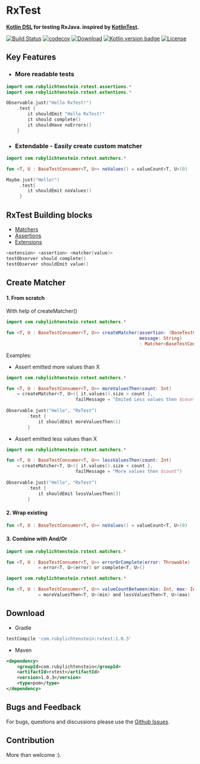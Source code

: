 # RxTest 
__[Kotlin DSL](https://kotlinlang.org/docs/reference/type-safe-builders.html) for testing RxJava. inspired by [KotlinTest](https://github.com/kotlintest/kotlintest).__

[![Build Status](https://travis-ci.org/RubyLichtenstein/RxTest.svg?branch=master)](https://travis-ci.org/RubyLichtenstein/RxTest)
[![codecov](https://codecov.io/gh/RubyLichtenstein/RxTest/branch/master/graph/badge.svg)](https://codecov.io/gh/RubyLichtenstein/RxTest)
[![Download](https://api.bintray.com/packages/rubylichtenstein/RxTest/com.rubylichtenstein.rxtest/images/download.svg)](https://bintray.com/rubylichtenstein/RxTest/com.rubylichtenstein.rxtest/_latestVersion)
[![Kotlin version badge](https://img.shields.io/badge/kotlin-1.2.10-blue.svg)](http://kotlinlang.org/)
[![License](https://img.shields.io/badge/License-Apache%202.0-blue.svg)](http://www.apache.org/licenses/LICENSE-2.0)

## Key Features
- ### More readable tests
```kotlin
import com.rubylichtenstein.rxtest.assertions.*
import com.rubylichtenstein.rxtest.extentions.*

Observable.just("Hello RxTest!")
    .test {
        it shouldEmit "Hello RxTest!"
        it should complete()
        it shouldHave noErrors()
    }
```

- ### Extendable - Easily create custom matcher
```kotlin
import com.rubylichtenstein.rxtest.matchers.*

fun <T, U : BaseTestConsumer<T, U>> noValues() = valueCount<T, U>(0)

Maybe.just("Hello!")
     .test{
        it shouldEmit noValues()
     }
```

## RxTest Building blocks

 - [Matchers](https://github.com/RubyLichtenstein/RxTest/wiki/Matchers)
 - [Assertions](https://github.com/RubyLichtenstein/RxTest/wiki/Assertions)
 - [Extensions](https://github.com/RubyLichtenstein/RxTest/wiki/Extensions)    

```kotlin
<extension> <assertion> <matcher(value)>
testObserver should complete()
testObserver shouldEmit value()
``` 
 
## Create Matcher

#### 1. From scratch
With help of createMatcher()

```kotlin
import com.rubylichtenstein.rxtest.matchers.*

fun <T, U : BaseTestConsumer<T, U>> createMatcher(assertion: (BaseTestConsumer<T, U>) -> Boolean,      
                                                  message: String)
                                                  : Matcher<BaseTestConsumer<T, U>>
```
Examples:
- Assert emitted more values than X
```kotlin
import com.rubylichtenstein.rxtest.matchers.*

fun <T, U : BaseTestConsumer<T, U>> moreValuesThen(count: Int)
    = createMatcher<T, U>({ it.values().size > count },
                          failMessage = "Emited Less values then $count")
                          
Observable.just("Hello", "RxTest")
        .test {
            it shouldEmit moreValuesThen(1)
        }                          
```
- Assert emitted less values than X
```kotlin
import com.rubylichtenstein.rxtest.matchers.*

fun <T, U : BaseTestConsumer<T, U>> lessValuesThen(count: Int)
    = createMatcher<T, U>({ it.values().size < count },
                          failMessage = "More values then $count")    
                          
Observable.just("Hello", "RxTest")
        .test {
            it shouldEmit lessValuesThen(3)
        }                             
```

#### 2. Wrap existing
```kotlin
fun <T, U : BaseTestConsumer<T, U>> noValues() = valueCount<T, U>(0)
```

#### 3. Combine with And/Or
```kotlin
import com.rubylichtenstein.rxtest.matchers.*

fun <T, U : BaseTestConsumer<T, U>> errorOrComplete(error: Throwable)
            = error<T, U>(error) or complete<T, U>()
```
```kotlin
import com.rubylichtenstein.rxtest.matchers.*

fun <T, U : BaseTestConsumer<T, U>> valueCountBetween(min: Int, max: Int) 
            = moreValuesThen<T, U>(min) and lessValuesThen<T, U>(max)

```

## Download
- Gradle
```groovy
testCompile 'com.rubylichtenstein:rxtest:1.0.3'
```

- Maven
```xml
<dependency>
    <groupId>com.rubylichtenstein</groupId>
    <artifactId>rxtest</artifactId>
    <version>1.0.3</version>
    <type>pom</type>
</dependency>
```
## Bugs and Feedback

For bugs, questions and discussions please use the [Github Issues](https://github.com/RubyLichtenstein/RxTest/issues).

## Contribution 

More than welcome :).


